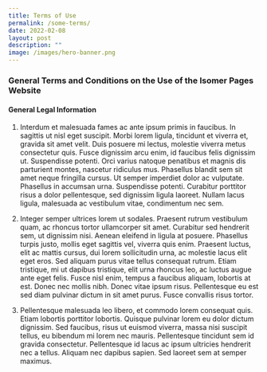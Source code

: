 ```yaml
---
title: Terms of Use
permalink: /some-terms/
date: 2022-02-08
layout: post
description: ""
image: /images/hero-banner.png
---
```



### **General Terms and Conditions on the Use of the Isomer Pages Website**

#### **General Legal Information**

1. Interdum et malesuada fames ac ante ipsum primis in faucibus. In sagittis ut nisl eget suscipit. Morbi lorem ligula, tincidunt et viverra et, gravida sit amet velit. Duis posuere mi lectus, molestie viverra metus consectetur quis. Fusce dignissim arcu enim, id faucibus felis dignissim ut. Suspendisse potenti. Orci varius natoque penatibus et magnis dis parturient montes, nascetur ridiculus mus. Phasellus blandit sem sit amet neque fringilla cursus. Ut semper imperdiet dolor ac vulputate. Phasellus in accumsan urna. Suspendisse potenti. Curabitur porttitor risus a dolor pellentesque, sed dignissim ligula laoreet. Nullam lacus ligula, malesuada ac vestibulum vitae, condimentum nec sem.

2. Integer semper ultrices lorem ut sodales. Praesent rutrum vestibulum quam, ac rhoncus tortor ullamcorper sit amet. Curabitur sed hendrerit sem, ut dignissim nisi. Aenean eleifend in ligula at posuere. Phasellus turpis justo, mollis eget sagittis vel, viverra quis enim. Praesent luctus, elit ac mattis cursus, dui lorem sollicitudin urna, ac molestie lacus elit eget eros. Sed aliquam purus vitae tellus consequat rutrum. Etiam tristique, mi ut dapibus tristique, elit urna rhoncus leo, ac luctus augue ante eget felis. Fusce nisl enim, tempus a faucibus aliquam, lobortis at est. Donec nec mollis nibh. Donec vitae ipsum risus. Pellentesque eu est sed diam pulvinar dictum in sit amet purus. Fusce convallis risus tortor.

3. Pellentesque malesuada leo libero, et commodo lorem consequat quis. Etiam lobortis porttitor lobortis. Quisque pulvinar lorem eu dolor dictum dignissim. Sed faucibus, risus ut euismod viverra, massa nisi suscipit tellus, eu bibendum mi lorem nec mauris. Pellentesque tincidunt sem id gravida consectetur. Pellentesque id lacus ac ipsum ultricies hendrerit nec a tellus. Aliquam nec dapibus sapien. Sed laoreet sem at semper maximus.